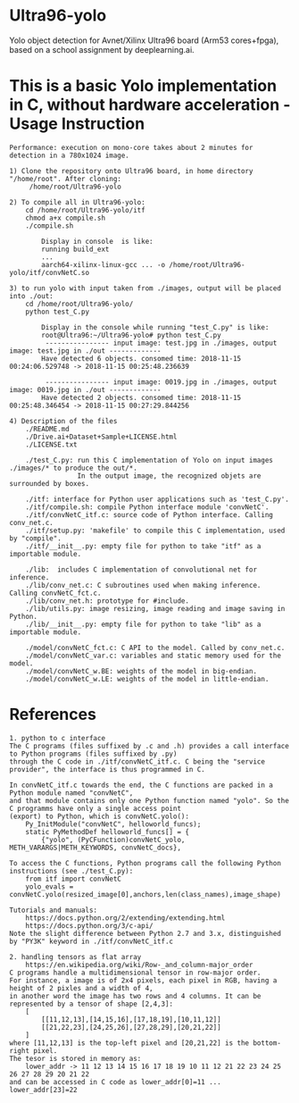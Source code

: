 # Ultra96-yolo
Yolo object detection for Avnet/Xilinx Ultra96 board (Arm53 cores+fpga), based on a school assignment by deeplearning.ai.

This is a basic Yolo implementation in C, without hardware acceleration - Usage Instruction
===========================================================================================
    Performance: execution on mono-core takes about 2 minutes for detection in a 780x1024 image.
    
    1) Clone the repository onto Ultra96 board, in home directory "/home/root". After cloning:
         /home/root/Ultra96-yolo
    
    2) To compile all in Ultra96-yolo:
        cd /home/root/Ultra96-yolo/itf
        chmod a+x compile.sh
        ./compile.sh
        
            Display in console  is like:
            running build_ext
            ...
            aarch64-xilinx-linux-gcc ... -o /home/root/Ultra96-yolo/itf/convNetC.so	
    
    3) to run yolo with input taken from ./images, output will be placed into ./out:    
        cd /home/root/Ultra96-yolo/
        python test_C.py
    	
            Display in the console while running "test_C.py" is like:
            root@Ultra96:~/Ultra96-yolo# python test_C.py
             ---------------- input image: test.jpg in ./images, output image: test.jpg in ./out -------------
            Have detected 6 objects. consomed time: 2018-11-15 00:24:06.529748 -> 2018-11-15 00:25:48.236639
            
             ---------------- input image: 0019.jpg in ./images, output image: 0019.jpg in ./out -------------
            Have detected 2 objects. consomed time: 2018-11-15 00:25:48.346454 -> 2018-11-15 00:27:29.844256
    
    4) Description of the files
    	./README.md
    	./Drive.ai+Dataset+Sample+LICENSE.html
    	./LICENSE.txt
    	
    	./test_C.py: run this C implementation of Yolo on input images ./images/* to produce the out/*. 
    	             In the output image, the recognized objets are surrounded by boxes.
    	
    	./itf: interface for Python user applications such as 'test_C.py'.
    	./itf/compile.sh: compile Python interface module 'convNetC'.
    	./itf/convNetC_itf.c: source code of Python interface. Calling conv_net.c.
    	./itf/setup.py: 'makefile' to compile this C implementation, used by "compile".
    	./itf/__init__.py: empty file for python to take "itf" as a importable module.	
    		
    	./lib:  includes C implementation of convolutional net for inference.
    	./lib/conv_net.c: C subroutines used when making inference. Calling convNetC_fct.c.
    	./lib/conv_net.h: prototype for #include.
    	./lib/utils.py: image resizing, image reading and image saving in Python.
    	./lib/__init__.py: empty file for python to take "lib" as a importable module.	
    	
    	./model/convNetC_fct.c: C API to the model. Called by conv_net.c.
    	./model/convNetC_var.c: variables and static memory used for the model.
    	./model/convNetC_w.BE: weights of the model in big-endian.
    	./model/convNetC_w.LE: weights of the model in little-endian.
    
References
==========
    1. python to c interface  
    The C programs (files suffixed by .c and .h) provides a call interface to Python programs (files suffixed by .py) 
    through the C code in ./itf/convNetC_itf.c. C being the "service provider", the interface is thus programmed in C. 
    
    In convNetC_itf.c towards the end, the C functions are packed in a Python module named "convNetC", 
    and that module contains only one Python function named "yolo". So the C programms have only a single access point 
    (export) to Python, which is convNetC.yolo():  
        Py_InitModule("convNetC", helloworld_funcs);  
        static PyMethodDef helloworld_funcs[] = {  
            {"yolo", (PyCFunction)convNetC_yolo, METH_VARARGS|METH_KEYWORDS, convNetC_docs},  
        
    To access the C functions, Python programs call the following Python instructions (see ./test_C.py):  
        from itf import convNetC  
        yolo_evals = convNetC.yolo(resized_image[0],anchors,len(class_names),image_shape)  
        
    Tutorials and manuals:
        https://docs.python.org/2/extending/extending.html  
        https://docs.python.org/3/c-api/  
    Note the slight difference between Python 2.7 and 3.x, distinguished by "PY3K" keyword in ./itf/convNetC_itf.c  

    2. handling tensors as flat array
        https://en.wikipedia.org/wiki/Row-_and_column-major_order  
    C programs handle a multidimensional tensor in row-major order. 
    For instance, a image is of 2x4 pixels, each pixel in RGB, having a height of 2 pixles and a width of 4, 
    in another word the image has two rows and 4 columns. It can be represented by a tensor of shape [2,4,3]:  
        [  
            [[11,12,13],[14,15,16],[17,18,19],[10,11,12]]  
            [[21,22,23],[24,25,26],[27,28,29],[20,21,22]]  
        ]
    where [11,12,13] is the top-left pixel and [20,21,22] is the bottom-right pixel.  
    The tesor is stored in memory as:
        lower_addr -> 11 12 13 14 15 16 17 18 19 10 11 12 21 22 23 24 25 26 27 28 29 20 21 22  
    and can be accessed in C code as lower_addr[0]=11 ... lower_addr[23]=22  
    
    
